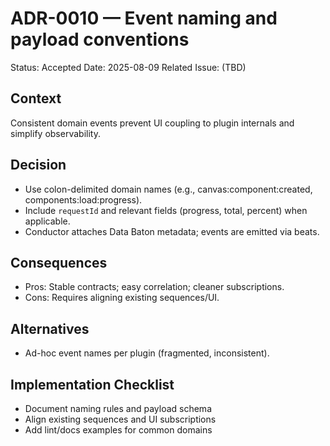 # ADR-0010 — Event naming and payload conventions

Status: Accepted
Date: 2025-08-09
Related Issue: (TBD)

## Context
Consistent domain events prevent UI coupling to plugin internals and simplify observability.

## Decision
- Use colon-delimited domain names (e.g., canvas:component:created, components:load:progress).
- Include `requestId` and relevant fields (progress, total, percent) when applicable.
- Conductor attaches Data Baton metadata; events are emitted via beats.

## Consequences
- Pros: Stable contracts; easy correlation; cleaner subscriptions.
- Cons: Requires aligning existing sequences/UI.

## Alternatives
- Ad-hoc event names per plugin (fragmented, inconsistent).

## Implementation Checklist
- Document naming rules and payload schema
- Align existing sequences and UI subscriptions
- Add lint/docs examples for common domains

